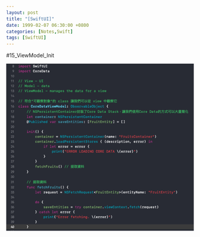 ```yaml
---
layout: post
title: "[SwiftUI]"
date: 1999-02-07 06:30:00 +0800
categories: [Notes,Swift]
tags: [SwiftUI]
---
```


#15_ViewModel_Init

![](/assets/img/post/swiftui-viewmodel-init.png)

